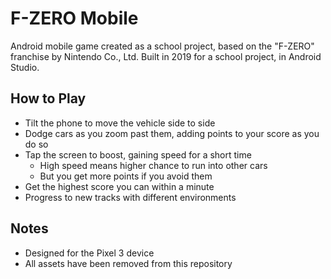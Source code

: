 # F-ZERO Mobile
Android mobile game created as a school project, based on the "F-ZERO" franchise by Nintendo Co., Ltd. Built in 2019 for a school project, in Android Studio.

## How to Play
- Tilt the phone to move the vehicle side to side
- Dodge cars as you zoom past them, adding points to your score as you do so
- Tap the screen to boost, gaining speed for a short time
  - High speed means higher chance to run into other cars
  - But you get more points if you avoid them
- Get the highest score you can within a minute
- Progress to new tracks with different environments

## Notes
- Designed for the Pixel 3 device
- All assets have been removed from this repository
